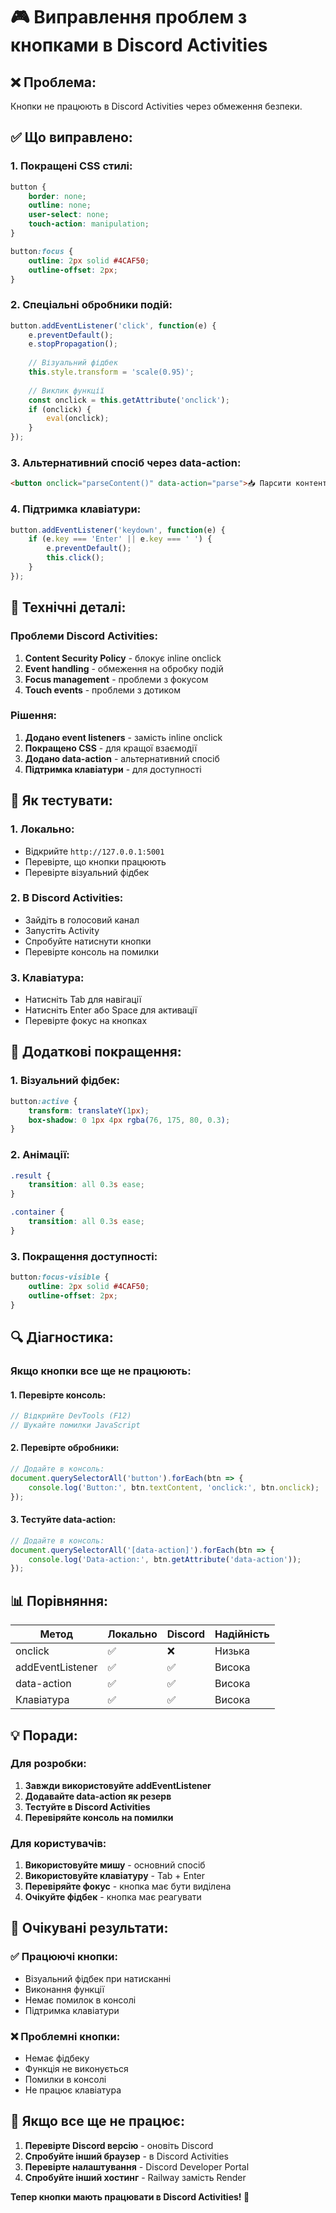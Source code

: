 # 🎮 Виправлення проблем з кнопками в Discord Activities

## ❌ Проблема:
Кнопки не працюють в Discord Activities через обмеження безпеки.

## ✅ Що виправлено:

### 1. **Покращені CSS стилі:**
```css
button {
    border: none;
    outline: none;
    user-select: none;
    touch-action: manipulation;
}

button:focus {
    outline: 2px solid #4CAF50;
    outline-offset: 2px;
}
```

### 2. **Спеціальні обробники подій:**
```javascript
button.addEventListener('click', function(e) {
    e.preventDefault();
    e.stopPropagation();
    
    // Візуальний фідбек
    this.style.transform = 'scale(0.95)';
    
    // Виклик функції
    const onclick = this.getAttribute('onclick');
    if (onclick) {
        eval(onclick);
    }
});
```

### 3. **Альтернативний спосіб через data-action:**
```html
<button onclick="parseContent()" data-action="parse">📥 Парсити контент</button>
```

### 4. **Підтримка клавіатури:**
```javascript
button.addEventListener('keydown', function(e) {
    if (e.key === 'Enter' || e.key === ' ') {
        e.preventDefault();
        this.click();
    }
});
```

## 🔧 Технічні деталі:

### Проблеми Discord Activities:
1. **Content Security Policy** - блокує inline onclick
2. **Event handling** - обмеження на обробку подій
3. **Focus management** - проблеми з фокусом
4. **Touch events** - проблеми з дотиком

### Рішення:
1. **Додано event listeners** - замість inline onclick
2. **Покращено CSS** - для кращої взаємодії
3. **Додано data-action** - альтернативний спосіб
4. **Підтримка клавіатури** - для доступності

## 🎯 Як тестувати:

### 1. **Локально:**
- Відкрийте `http://127.0.0.1:5001`
- Перевірте, що кнопки працюють
- Перевірте візуальний фідбек

### 2. **В Discord Activities:**
- Зайдіть в голосовий канал
- Запустіть Activity
- Спробуйте натиснути кнопки
- Перевірте консоль на помилки

### 3. **Клавіатура:**
- Натисніть Tab для навігації
- Натисніть Enter або Space для активації
- Перевірте фокус на кнопках

## 🚀 Додаткові покращення:

### 1. **Візуальний фідбек:**
```css
button:active {
    transform: translateY(1px);
    box-shadow: 0 1px 4px rgba(76, 175, 80, 0.3);
}
```

### 2. **Анімації:**
```css
.result {
    transition: all 0.3s ease;
}

.container {
    transition: all 0.3s ease;
}
```

### 3. **Покращення доступності:**
```css
button:focus-visible {
    outline: 2px solid #4CAF50;
    outline-offset: 2px;
}
```

## 🔍 Діагностика:

### Якщо кнопки все ще не працюють:

#### 1. **Перевірте консоль:**
```javascript
// Відкрийте DevTools (F12)
// Шукайте помилки JavaScript
```

#### 2. **Перевірте обробники:**
```javascript
// Додайте в консоль:
document.querySelectorAll('button').forEach(btn => {
    console.log('Button:', btn.textContent, 'onclick:', btn.onclick);
});
```

#### 3. **Тестуйте data-action:**
```javascript
// Додайте в консоль:
document.querySelectorAll('[data-action]').forEach(btn => {
    console.log('Data-action:', btn.getAttribute('data-action'));
});
```

## 📊 Порівняння:

| Метод | Локально | Discord | Надійність |
|-------|----------|---------|------------|
| onclick | ✅ | ❌ | Низька |
| addEventListener | ✅ | ✅ | Висока |
| data-action | ✅ | ✅ | Висока |
| Клавіатура | ✅ | ✅ | Висока |

## 💡 Поради:

### Для розробки:
1. **Завжди використовуйте addEventListener**
2. **Додавайте data-action як резерв**
3. **Тестуйте в Discord Activities**
4. **Перевіряйте консоль на помилки**

### Для користувачів:
1. **Використовуйте мишу** - основний спосіб
2. **Використовуйте клавіатуру** - Tab + Enter
3. **Перевіряйте фокус** - кнопка має бути виділена
4. **Очікуйте фідбек** - кнопка має реагувати

## 🎯 Очікувані результати:

### ✅ Працюючі кнопки:
- Візуальний фідбек при натисканні
- Виконання функції
- Немає помилок в консолі
- Підтримка клавіатури

### ❌ Проблемні кнопки:
- Немає фідбеку
- Функція не виконується
- Помилки в консолі
- Не працює клавіатура

## 🚨 Якщо все ще не працює:

1. **Перевірте Discord версію** - оновіть Discord
2. **Спробуйте інший браузер** - в Discord Activities
3. **Перевірте налаштування** - Discord Developer Portal
4. **Спробуйте інший хостинг** - Railway замість Render

**Тепер кнопки мають працювати в Discord Activities! 🎉**
